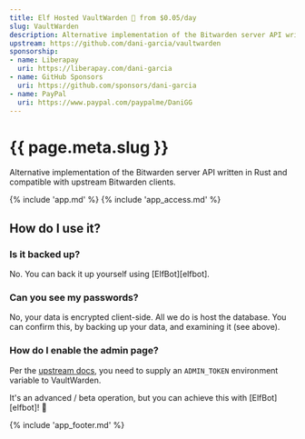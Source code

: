 ```yaml
---
title: Elf Hosted VaultWarden 🧝 from $0.05/day
slug: VaultWarden
description: Alternative implementation of the Bitwarden server API written in Rust and compatible with upstream Bitwarden clients
upstream: https://github.com/dani-garcia/vaultwarden
sponsorship:
- name: Liberapay
  uri: https://liberapay.com/dani-garcia
- name: GitHub Sponsors
  uri: https://github.com/sponsors/dani-garcia
- name: PayPal
  uri: https://www.paypal.com/paypalme/DaniGG
---
```


# {{ page.meta.slug }}

Alternative implementation of the Bitwarden server API written in Rust and compatible with upstream Bitwarden clients.

{% include 'app.md' %}
{% include 'app_access.md' %}

## How do I use it?

### Is it backed up?

No. You can back it up yourself using [ElfBot][elfbot].

### Can you see my passwords?

No, your data is encrypted client-side. All we do is host the database. You can confirm this, by backing up your data, and examining it (see above).

### How do I enable the admin page?

Per the [upstream docs](https://github.com/dani-garcia/vaultwarden/wiki/Enabling-admin-page), you need to supply an `ADMIN_TOKEN` environment variable to VaultWarden.

It's an advanced / beta operation, but you can achieve this with [ElfBot][elfbot]! :robot:

{% include 'app_footer.md' %}